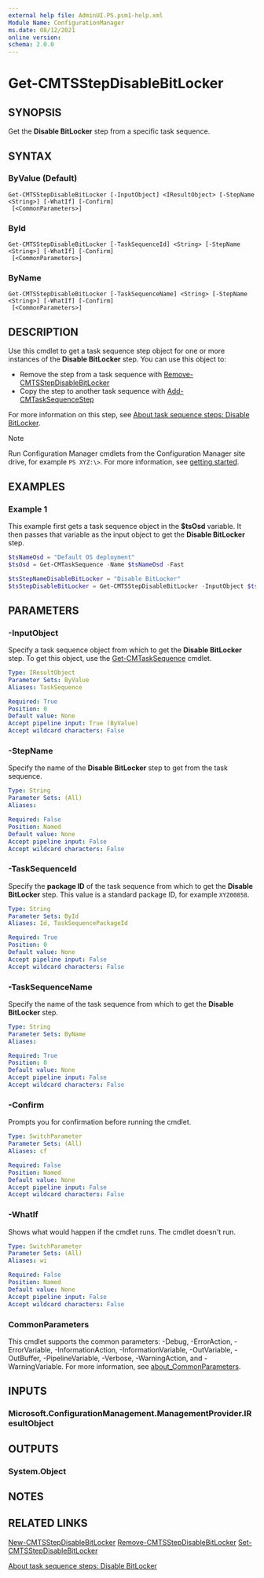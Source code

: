 ```yaml
---
external help file: AdminUI.PS.psm1-help.xml
Module Name: ConfigurationManager
ms.date: 08/12/2021
online version:
schema: 2.0.0
---
```


# Get-CMTSStepDisableBitLocker

## SYNOPSIS

Get the **Disable BitLocker** step from a specific task sequence.

## SYNTAX

### ByValue (Default)
```
Get-CMTSStepDisableBitLocker [-InputObject] <IResultObject> [-StepName <String>] [-WhatIf] [-Confirm]
 [<CommonParameters>]
```

### ById
```
Get-CMTSStepDisableBitLocker [-TaskSequenceId] <String> [-StepName <String>] [-WhatIf] [-Confirm]
 [<CommonParameters>]
```

### ByName
```
Get-CMTSStepDisableBitLocker [-TaskSequenceName] <String> [-StepName <String>] [-WhatIf] [-Confirm]
 [<CommonParameters>]
```

## DESCRIPTION

Use this cmdlet to get a task sequence step object for one or more instances of the **Disable BitLocker** step. You can use this object to:

- Remove the step from a task sequence with [Remove-CMTSStepDisableBitLocker](Remove-CMTSStepDisableBitLocker.md)
- Copy the step to another task sequence with [Add-CMTaskSequenceStep](Add-CMTaskSequenceStep.md)

For more information on this step, see [About task sequence steps: Disable BitLocker](/mem/configmgr/osd/understand/task-sequence-steps#BKMK_DisableBitLocker).

> [!NOTE]
> Run Configuration Manager cmdlets from the Configuration Manager site drive, for example `PS XYZ:\>`. For more information, see [getting started](/powershell/sccm/overview).

## EXAMPLES

### Example 1

This example first gets a task sequence object in the **$tsOsd** variable. It then passes that variable as the input object to get the **Disable BitLocker** step.

```powershell
$tsNameOsd = "Default OS deployment"
$tsOsd = Get-CMTaskSequence -Name $tsNameOsd -Fast

$tsStepNameDisableBitLocker = "Disable BitLocker"
$tsStepDisableBitLocker = Get-CMTSStepDisableBitLocker -InputObject $tsOsd -StepName $tsStepNameDisableBitLocker
```

## PARAMETERS

### -InputObject

Specify a task sequence object from which to get the **Disable BitLocker** step. To get this object, use the [Get-CMTaskSequence](Get-CMTaskSequence.md) cmdlet.

```yaml
Type: IResultObject
Parameter Sets: ByValue
Aliases: TaskSequence

Required: True
Position: 0
Default value: None
Accept pipeline input: True (ByValue)
Accept wildcard characters: False
```

### -StepName

Specify the name of the **Disable BitLocker** step to get from the task sequence.

```yaml
Type: String
Parameter Sets: (All)
Aliases:

Required: False
Position: Named
Default value: None
Accept pipeline input: False
Accept wildcard characters: False
```

### -TaskSequenceId

Specify the **package ID** of the task sequence from which to get the **Disable BitLocker** step. This value is a standard package ID, for example `XYZ00858`.

```yaml
Type: String
Parameter Sets: ById
Aliases: Id, TaskSequencePackageId

Required: True
Position: 0
Default value: None
Accept pipeline input: False
Accept wildcard characters: False
```

### -TaskSequenceName

Specify the name of the task sequence from which to get the **Disable BitLocker** step.

```yaml
Type: String
Parameter Sets: ByName
Aliases:

Required: True
Position: 0
Default value: None
Accept pipeline input: False
Accept wildcard characters: False
```

### -Confirm

Prompts you for confirmation before running the cmdlet.

```yaml
Type: SwitchParameter
Parameter Sets: (All)
Aliases: cf

Required: False
Position: Named
Default value: None
Accept pipeline input: False
Accept wildcard characters: False
```

### -WhatIf

Shows what would happen if the cmdlet runs. The cmdlet doesn't run.

```yaml
Type: SwitchParameter
Parameter Sets: (All)
Aliases: wi

Required: False
Position: Named
Default value: None
Accept pipeline input: False
Accept wildcard characters: False
```

### CommonParameters
This cmdlet supports the common parameters: -Debug, -ErrorAction, -ErrorVariable, -InformationAction, -InformationVariable, -OutVariable, -OutBuffer, -PipelineVariable, -Verbose, -WarningAction, and -WarningVariable. For more information, see [about_CommonParameters](http://go.microsoft.com/fwlink/?LinkID=113216).

## INPUTS

### Microsoft.ConfigurationManagement.ManagementProvider.IResultObject

## OUTPUTS

### System.Object

## NOTES

## RELATED LINKS

[New-CMTSStepDisableBitLocker](New-CMTSStepDisableBitLocker.md)
[Remove-CMTSStepDisableBitLocker](Remove-CMTSStepDisableBitLocker.md)
[Set-CMTSStepDisableBitLocker](Set-CMTSStepDisableBitLocker.md)

[About task sequence steps: Disable BitLocker](/mem/configmgr/osd/understand/task-sequence-steps#BKMK_DisableBitLocker)
